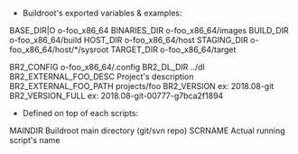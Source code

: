 
- Buildroot's exported variables & examples:

BASE_DIR|O		o-foo_x86_64
BINARIES_DIR		o-foo_x86_64/images
BUILD_DIR		o-foo_x86_64/build
HOST_DIR		o-foo_x86_64/host
STAGING_DIR		o-foo_x86_64/host/*/sysroot
TARGET_DIR		o-foo_x86_64/target

BR2_CONFIG		o-foo_x86_64/.config
BR2_DL_DIR		../dl
BR2_EXTERNAL_FOO_DESC	Project's description
BR2_EXTERNAL_FOO_PATH	projects/foo
BR2_VERSION		ex: 2018.08-git
BR2_VERSION_FULL	ex: 2018.08-git-00777-g7bca2f1894

- Defined on top of each scripts:

MAINDIR			Buildroot main directory (git/svn repo)
SCRNAME			Actual running script's name

